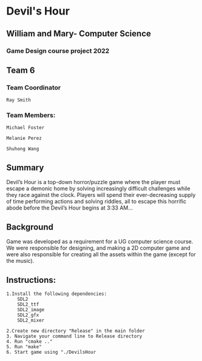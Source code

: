 # Devil's Hour

## William and Mary- Computer Science
### Game Design course project 2022

## Team 6
### Team Coordinator

    Ray Smith
    
### Team Members:

    Michael Foster
  
    Melanie Perez
  
    Shuhong Wang


## Summary
Devil’s Hour is a top-down horror/puzzle game where the player must escape a demonic home by solving increasingly difficult challenges while they race against the clock. Players will spend their ever-decreasing supply of time performing actions and solving riddles, all to escape this horrific abode before the Devil’s Hour begins at 3:33 AM…

## Background 
Game was developed as a requirement for a UG computer science course. We were responsible for designing, and making a 2D computer game and were also responsible for creating all the assets within the game (except for the music).

## Instructions:
    1.Install the following dependencies: 
        SDL2
        SDL2_ttf
        SDL2_image
        SDL2_gfx
        SDL2_mixer
    
    2.Create new directory "Release" in the main folder
    3. Navigate your command line to Release directory
    4. Run "cmake .."
    5. Run "make"
    6. Start game using "./DevilsHour
